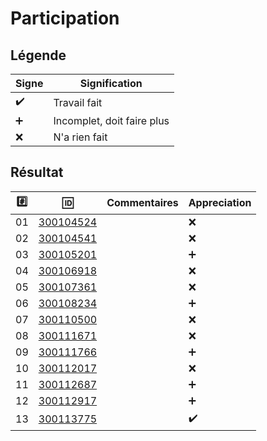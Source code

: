 # Participation

## Légende 

| Signe              | Signification                 |
|--------------------|-------------------------------|
| :heavy_check_mark: | Travail fait                  |
| :heavy_plus_sign:  | Incomplet, doit faire plus    |
| :x:                | N'a rien fait                 |

## Résultat

|:hash:| :id:                             |   Commentaires                           | Appreciation       |
|------|----------------------------------|------------------------------------------|--------------------|
| 01   | [300104524](b300104524-blank-ng) |                                          | :x:                |
| 02   | [300104541](b300104541-blank-ng) |                                          | :x:                |
| 03   | [300105201](b300105201-blank-ng) |                                          | :heavy_plus_sign:  |
| 04   | [300106918](b300106918-blank-ng) |                                          | :x:                |
| 05   | [300107361](b300107361)          |                                          | :x:                |
| 06   | [300108234](b300108234-blank-ng) |                                          | :heavy_plus_sign:  |
| 07   | [300110500](b300110500-blank-ng) |                                          | :x:                |
| 08   | [300111671](b300111671-blank-ng) |                                          | :x:                |
| 09   | [300111766](b300111766-blank-ng) |                                          | :heavy_plus_sign:  |
| 10   | [300112017](b300112017-blank-ng) |                                          | :x:                |
| 11   | [300112687](b300112687-blank-ng) |                                          | :heavy_plus_sign:  |
| 12   | [300112917](b300112917-blank-ng) |                                          | :heavy_plus_sign:  |
| 13   | [300113775](b300113775-blank-ng) |                                          | :heavy_check_mark: |
